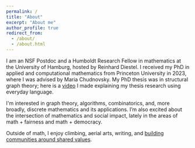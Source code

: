 ```yaml
---
permalink: /
title: "About"
excerpt: "About me"
author_profile: true
redirect_from:
  - /about/
  - /about.html
---
```

I am an NSF Postdoc and a Humboldt Research Fellow in mathematics at the University of Hamburg, hosted by Reinhard Diestel. I received my PhD in applied and computational mathematics from Princeton University in 2023, where I was advised by Maria Chudnovsky. My PhD thesis was in structural graph theory; here is a [video](https://mediacentral.princeton.edu/media/Explaining%20treewidth%20through%20the%20Traveling%20Salesman%20Problem%2C%20Tara%20Abrishami%2C%20GS%20%20(2278472)/1_54cmvif1/297780972) I made explaining my thesis research using everyday language. 

I'm interested in graph theory, algorithms, combinatorics, and, more broadly, discrete mathematics and its applications. I’m also excited about the intersection of mathematics and social impact, lately in the areas of math + fairness and math + democracy. 

Outside of math, I enjoy climbing, aerial arts, writing, and [building communities around shared values](https://twod.princeton.edu/). 
